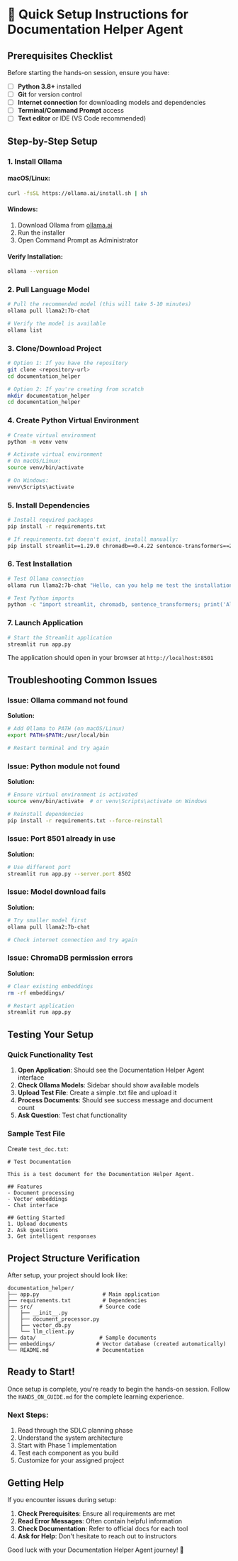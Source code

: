 # 🚀 Quick Setup Instructions for Documentation Helper Agent

## Prerequisites Checklist

Before starting the hands-on session, ensure you have:

- [ ] **Python 3.8+** installed
- [ ] **Git** for version control
- [ ] **Internet connection** for downloading models and dependencies
- [ ] **Terminal/Command Prompt** access
- [ ] **Text editor** or IDE (VS Code recommended)

## Step-by-Step Setup

### 1. Install Ollama

#### macOS/Linux:
```bash
curl -fsSL https://ollama.ai/install.sh | sh
```

#### Windows:
1. Download Ollama from [ollama.ai](https://ollama.ai)
2. Run the installer
3. Open Command Prompt as Administrator

#### Verify Installation:
```bash
ollama --version
```

### 2. Pull Language Model

```bash
# Pull the recommended model (this will take 5-10 minutes)
ollama pull llama2:7b-chat

# Verify the model is available
ollama list
```

### 3. Clone/Download Project

```bash
# Option 1: If you have the repository
git clone <repository-url>
cd documentation_helper

# Option 2: If you're creating from scratch
mkdir documentation_helper
cd documentation_helper
```

### 4. Create Python Virtual Environment

```bash
# Create virtual environment
python -m venv venv

# Activate virtual environment
# On macOS/Linux:
source venv/bin/activate

# On Windows:
venv\Scripts\activate
```

### 5. Install Dependencies

```bash
# Install required packages
pip install -r requirements.txt

# If requirements.txt doesn't exist, install manually:
pip install streamlit==1.29.0 chromadb==0.4.22 sentence-transformers==2.2.2 pypdf2==3.0.1 python-docx==0.8.11 requests==2.31.0 beautifulsoup4==4.12.2 ollama==0.1.7
```

### 6. Test Installation

```bash
# Test Ollama connection
ollama run llama2:7b-chat "Hello, can you help me test the installation?"

# Test Python imports
python -c "import streamlit, chromadb, sentence_transformers; print('All imports successful!')"
```

### 7. Launch Application

```bash
# Start the Streamlit application
streamlit run app.py
```

The application should open in your browser at `http://localhost:8501`

## Troubleshooting Common Issues

### Issue: Ollama command not found
**Solution:**
```bash
# Add Ollama to PATH (on macOS/Linux)
export PATH=$PATH:/usr/local/bin

# Restart terminal and try again
```

### Issue: Python module not found
**Solution:**
```bash
# Ensure virtual environment is activated
source venv/bin/activate  # or venv\Scripts\activate on Windows

# Reinstall dependencies
pip install -r requirements.txt --force-reinstall
```

### Issue: Port 8501 already in use
**Solution:**
```bash
# Use different port
streamlit run app.py --server.port 8502
```

### Issue: Model download fails
**Solution:**
```bash
# Try smaller model first
ollama pull llama2:7b-chat

# Check internet connection and try again
```

### Issue: ChromaDB permission errors
**Solution:**
```bash
# Clear existing embeddings
rm -rf embeddings/

# Restart application
streamlit run app.py
```

## Testing Your Setup

### Quick Functionality Test

1. **Open Application**: Should see the Documentation Helper Agent interface
2. **Check Ollama Models**: Sidebar should show available models
3. **Upload Test File**: Create a simple .txt file and upload it
4. **Process Documents**: Should see success message and document count
5. **Ask Question**: Test chat functionality

### Sample Test File

Create `test_doc.txt`:
```
# Test Documentation

This is a test document for the Documentation Helper Agent.

## Features
- Document processing
- Vector embeddings
- Chat interface

## Getting Started
1. Upload documents
2. Ask questions
3. Get intelligent responses
```

## Project Structure Verification

After setup, your project should look like:

```
documentation_helper/
├── app.py                    # Main application
├── requirements.txt          # Dependencies
├── src/                     # Source code
│   ├── __init__.py
│   ├── document_processor.py
│   ├── vector_db.py
│   └── llm_client.py
├── data/                    # Sample documents
├── embeddings/             # Vector database (created automatically)
└── README.md               # Documentation
```

## Ready to Start!

Once setup is complete, you're ready to begin the hands-on session. Follow the `HANDS_ON_GUIDE.md` for the complete learning experience.

### Next Steps:
1. Read through the SDLC planning phase
2. Understand the system architecture
3. Start with Phase 1 implementation
4. Test each component as you build
5. Customize for your assigned project

## Getting Help

If you encounter issues during setup:

1. **Check Prerequisites**: Ensure all requirements are met
2. **Read Error Messages**: Often contain helpful information
3. **Check Documentation**: Refer to official docs for each tool
4. **Ask for Help**: Don't hesitate to reach out to instructors

Good luck with your Documentation Helper Agent journey! 🎉


